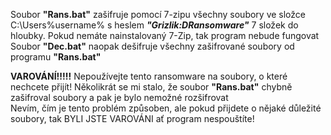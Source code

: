 Soubor **"Rans.bat"** zašifruje pomocí 7-zipu všechny soubory ve složce C:\Users\%username% s heslem ***"Grizlik:DRansomware"*** 7 složek do hloubky. Pokud nemáte nainstalovaný 7-Zip, tak program nebude fungovat<br>
Soubor **"Dec.bat"** naopak dešifruje všechny zašifrované soubory od programu **"Rans.bat"**<br>

**VAROVÁNÍ!!!!!** Nepoužívejte tento ransomware na soubory, o které nechcete přijít! Několikrát se mi stalo, že soubor **"Rans.bat"** chybně zašifroval soubory a pak je bylo nemožné rozšifrovat<br>
Nevím, čím je tento problém způsoben, ale pokud přijdete o nějaké důležité soubory, tak BYLI JSTE VAROVÁNI ať program nespouštíte!<br>